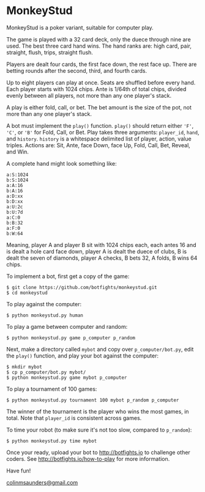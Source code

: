 MonkeyStud
==========

MonkeyStud is a poker variant, suitable for computer play.

The game is played with a 32 card deck, only the duece through
nine are used. The best three card hand wins. The hand ranks are:
high card, pair, straight, flush, trips, straight flush.

Players are dealt four cards, the first face down, the rest face up.
There are betting rounds after the second, third, and fourth cards.

Up to eight players can play at once. Seats are shuffled before every hand. 
Each player starts with 1024 chips. Ante is 1/64th of total chips, divided 
evenly between all players, not more than any one player's stack.

A play is either fold, call, or bet. The bet amount is the size of
the pot, not more than any one player's stack.

A bot must implement the `play()` function. `play()` should return either
`'F'`, `'C'`, or `'B'` for Fold, Call, or Bet. Play takes three
arguments: `player_id`, `hand`, and `history`. `history` is a whitespace 
delimited list of player, action, value triples. Actions are:
Sit, Ante, face Down, face Up, Fold, Call, Bet, Reveal, and Win. 

A complete hand might look something like:

    a:S:1024
    b:S:1024
    a:A:16 
    b:A:16 
    a:D:xx 
    b:D:xx 
    a:U:2c 
    b:U:7d 
    a:C:0 
    b:B:32 
    a:F:0 
    b:W:64

Meaning, player A and player B sit with 1024 chips each, each antes 16 and 
is dealt a hole card face down, player A is dealt the duece of clubs, B is 
dealt the seven of diamonds, player A checks, B bets 32, A folds, B wins 
64 chips.

To implement a bot, first get a copy of the game:

    $ git clone https://github.com/botfights/monkeystud.git
    $ cd monkeystud

To play against the computer:

    $ python monkeystud.py human

To play a game between computer and random:

    $ python monkeystud.py game p_computer p_random

Next, make a directory called `mybot` and copy over `p_computer/bot.py`,
edit the `play()` function, and play your bot against the computer:

    $ mkdir mybot
    $ cp p_computer/bot.py mybot/
    $ python monkeystud.py game mybot p_computer

To play a tournament of 100 games:

    $ python monkeystud.py tournament 100 mybot p_random p_computer

The winner of the tournament is the player who wins the most games,
in total. Note that `player_id` is consistent across games.

To time your robot (to make sure it's not too slow, compared to `p_random`):

    $ python monkeystud.py time mybot

Once your ready, upload your bot to http://botfights.io to challenge other
coders. See http://botfights.io/how-to-play for more information.

Have fun!

colinmsaunders@gmail.com

